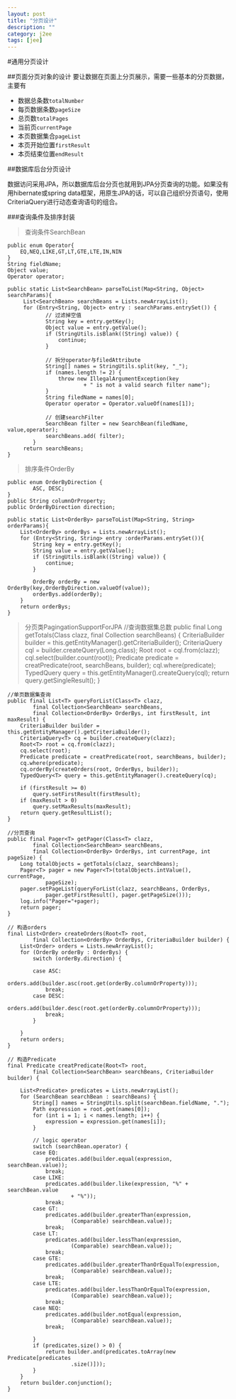 ```yaml
---
layout: post
title: "分页设计"
description: ""
category: j2ee
tags: [jee]
---
```

#通用分页设计

##页面分页对象的设计
要让数据在页面上分页展示，需要一些基本的分页数据，主要有

* 数据总条数`totalNumber`
* 每页数据条数`pageSize`
* 总页数`totalPages`
* 当前页`currentPage`
* 本页数据集合`pageList`
* 本页开始位置`firstResult`
* 本页结束位置`endResult`

##数据库后台分页设计

数据访问采用JPA，所以数据库后台分页也就用到JPA分页查询的功能。如果没有用hibernate或spring data框架，用原生JPA的话，可以自己组织分页语句，使用CriteriaQuery进行动态查询语句的组合。

###查询条件及排序封装

>查询条件SearchBean

    public enum Operator{
        EQ,NEQ,LIKE,GT,LT,GTE,LTE,IN,NIN
    }
    String fieldName;
    Object value;
    Operator operator;

    public static List<SearchBean> parseToList(Map<String, Object> searchParams){
         List<SearchBean> searchBeans = Lists.newArrayList();
         for (Entry<String, Object> entry : searchParams.entrySet()) {
                // 过滤掉空值
                String key = entry.getKey();
                Object value = entry.getValue();
                if (StringUtils.isBlank((String) value)) {
                    continue;
                }

                // 拆分operator与filedAttribute
                String[] names = StringUtils.split(key, "_");
                if (names.length != 2) {
                    throw new IllegalArgumentException(key
                            + " is not a valid search filter name");
                }
                String filedName = names[0];
                Operator operator = Operator.valueOf(names[1]);

                // 创建searchFilter
                SearchBean filter = new SearchBean(filedName,  value,operator);
                searchBeans.add( filter);
            }
         return searchBeans;
    }

>排序条件OrderBy

    public enum OrderByDirection {
            ASC, DESC;
    }
    public String columnOrProperty;
    public OrderByDirection direction;

    public static List<OrderBy> parseToList(Map<String, String> orderParams){
        List<OrderBy> orderBys = Lists.newArrayList();
        for (Entry<String, String> entry :orderParams.entrySet()){
            String key = entry.getKey();
            String value = entry.getValue();
            if (StringUtils.isBlank((String) value)) {
                continue;
            }
            
            OrderBy orderBy = new OrderBy(key,OrderByDirection.valueOf(value));
            orderBys.add(orderBy);
        }
        return orderBys;
    }

>分页类PagingationSupportForJPA
    //查询数据集总数
    public final Long getTotals(Class<T> clazz,
            final Collection<SearchBean> searchBeans) {
        CriteriaBuilder builder = this.getEntityManager().getCriteriaBuilder();
        CriteriaQuery<Long> cql = builder.createQuery(Long.class);
        Root<T> root = cql.from(clazz);
        cql.select(builder.count(root));
        Predicate predicate = creatPredicate(root, searchBeans, builder);
        cql.where(predicate);
        TypedQuery<Long> query = this.getEntityManager().createQuery(cql);
        return query.getSingleResult();
    }

    //单页数据集查询
    public final List<T> queryForList(Class<T> clazz,
            final Collection<SearchBean> searchBeans,
            final Collection<OrderBy> OrderBys, int firstResult, int maxResult) {
        CriteriaBuilder builder = this.getEntityManager().getCriteriaBuilder();
        CriteriaQuery<T> cq = builder.createQuery(clazz);
        Root<T> root = cq.from(clazz);
        cq.select(root);
        Predicate predicate = creatPredicate(root, searchBeans, builder);
        cq.where(predicate);
        cq.orderBy(createOrders(root, OrderBys, builder));
        TypedQuery<T> query = this.getEntityManager().createQuery(cq);

        if (firstResult >= 0)
            query.setFirstResult(firstResult);
        if (maxResult > 0)
            query.setMaxResults(maxResult);
        return query.getResultList();
    }

    //分页查询
    public final Pager<T> getPager(Class<T> clazz,
            final Collection<SearchBean> searchBeans,
            final Collection<OrderBy> OrderBys, int currentPage, int pageSize) {
        Long totalObjects = getTotals(clazz, searchBeans);
        Pager<T> pager = new Pager<T>(totalObjects.intValue(), currentPage,
                pageSize);
        pager.setPageList(queryForList(clazz, searchBeans, OrderBys,
                pager.getFirstResult(), pager.getPageSize()));
        log.info("Pager="+pager);
        return pager;
    }

    // 构造orders
    final List<Order> createOrders(Root<T> root,
            final Collection<OrderBy> OrderBys, CriteriaBuilder builder) {
        List<Order> orders = Lists.newArrayList();
        for (OrderBy orderBy : OrderBys) {
            switch (orderBy.direction) {

            case ASC:
                orders.add(builder.asc(root.get(orderBy.columnOrProperty)));
                break;
            case DESC:
                orders.add(builder.desc(root.get(orderBy.columnOrProperty)));
                break;
            }

        }
        return orders;
    }

    // 构造Predicate
    final Predicate creatPredicate(Root<T> root,
            final Collection<SearchBean> searchBeans, CriteriaBuilder builder) {

        List<Predicate> predicates = Lists.newArrayList();
        for (SearchBean searchBean : searchBeans) {
            String[] names = StringUtils.split(searchBean.fieldName, ".");
            Path expression = root.get(names[0]);
            for (int i = 1; i < names.length; i++) {
                expression = expression.get(names[i]);
            }

            // logic operator
            switch (searchBean.operator) {
            case EQ:
                predicates.add(builder.equal(expression, searchBean.value));
                break;
            case LIKE:
                predicates.add(builder.like(expression, "%" + searchBean.value
                        + "%"));
                break;
            case GT:
                predicates.add(builder.greaterThan(expression,
                        (Comparable) searchBean.value));
                break;
            case LT:
                predicates.add(builder.lessThan(expression,
                        (Comparable) searchBean.value));
                break;
            case GTE:
                predicates.add(builder.greaterThanOrEqualTo(expression,
                        (Comparable) searchBean.value));
                break;
            case LTE:
                predicates.add(builder.lessThanOrEqualTo(expression,
                        (Comparable) searchBean.value));
                break;
            case NEQ:
                predicates.add(builder.notEqual(expression,
                        (Comparable) searchBean.value));
                break;

            }
            if (predicates.size() > 0) {
                return builder.and(predicates.toArray(new Predicate[predicates
                        .size()]));
            }
        }
        return builder.conjunction();
    }







